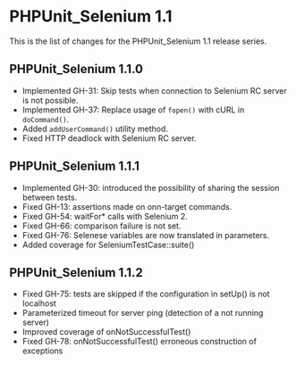 PHPUnit_Selenium 1.1
====================

This is the list of changes for the PHPUnit_Selenium 1.1 release series.

PHPUnit_Selenium 1.1.0
----------------------

* Implemented GH-31: Skip tests when connection to Selenium RC server is not possible.
* Implemented GH-37: Replace usage of `fopen()` with cURL in `doCommand()`.
* Added `addUserCommand()` utility method.
* Fixed HTTP deadlock with Selenium RC server.

PHPUnit_Selenium 1.1.1
----------------------

* Implemented GH-30: introduced the possibility of sharing the session between tests.
* Fixed GH-13: assertions made on onn-target commands.
* Fixed GH-54: waitFor* calls with Selenium 2.
* Fixed GH-66: comparison failure is not set.
* Fixed GH-76: Selenese variables are now translated in parameters.
* Added coverage for SeleniumTestCase::suite()

PHPUnit_Selenium 1.1.2
----------------------

* Fixed GH-75: tests are skipped if the configuration in setUp() is not localhost
* Parameterized timeout for server ping (detection of a not running server)
* Improved coverage of onNotSuccessfulTest()
* Fixed GH-78: onNotSuccessfulTest() erroneous construction of exceptions
